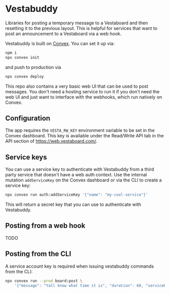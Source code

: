# Vestabuddy

Libraries for posting a temporary message to a Vestaboard and then resetting it
to the previous layout. This is helpful for services that want to post an
announcement to a Vestaboard via a web hook.

Vestabuddy is built on [Convex](https://docs.convex.dev). You can set it up via:

```bash
npm i
npx convex init
```

and push to production via

```bash
npx convex deploy
```

This repo also contains a very basic web UI that can be used to post messages.
You don't need a hosting service to run it if you don't need the web UI and just
want to interface with the webhooks, which run natively on Convex.

## Configuration

The app requires the `VESTA_RW_KEY` environment variable to be set in the Convex
dashboard. This key is available under the Read/Write API tab in the API section
of https://web.vestaboard.com/.

## Service keys

You can use a service key to authenticate with Vestabuddy from a third party
service that doesn't have a web auth context. Use the internal mutation
`addServiceKey` on the Convex dashboard or via the CLI to create a service key:

```bash
npx convex run auth:addServiceKey '{"name": "my-cool-service"}'
```

This will return a secret key that you can use to authenticate with Vestabuddy.

## Posting from a web hook

TODO

## Posting from the CLI

A service account key is required when issuing vestabuddy commands from the CLI:

```bash
npx convex run --prod board:post \
    '{"message": "Yall know what time it is", "duration": 60, "serviceKey": "<service key>"}'
```
